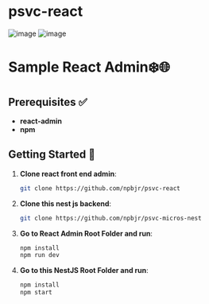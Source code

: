 # psvc-react

![image](https://github.com/user-attachments/assets/386696e3-2069-4cc0-80d1-2a3922a68fde)
![image](https://github.com/user-attachments/assets/5c126174-c7e9-4747-bd8a-230da043fcd9)


# Sample React Admin❄️🌐

## Prerequisites ✅

- **react-admin**
- **npm**

## Getting Started 🌟

1. **Clone react front end admin**:
   ```bash
   git clone https://github.com/npbjr/psvc-react
   ```
2. **Clone this nest js backend**:
   ```bash
   git clone https://github.com/npbjr/psvc-micros-nest
   ```

3. **Go to React Admin Root Folder and run**:
   ```bash
   npm install
   npm run dev
   ```

4. **Go to this NestJS Root Folder and run**:
   ```bash
   npm install
   npm start
   ```
  


